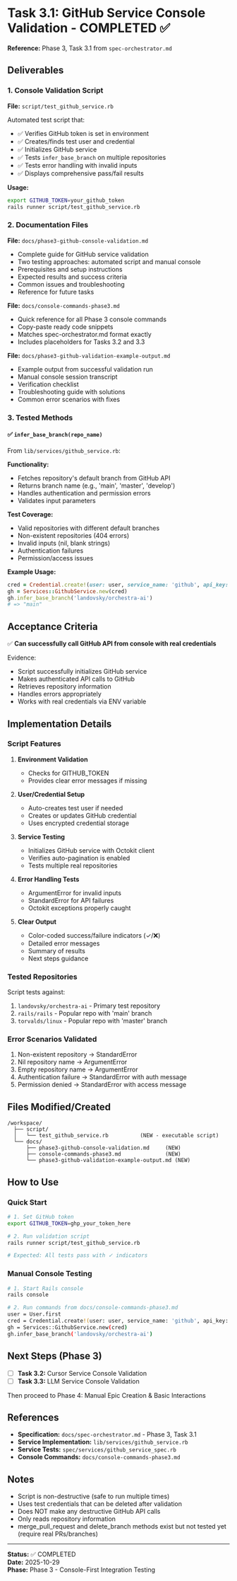 # Task 3.1: GitHub Service Console Validation - COMPLETED ✅

**Reference:** Phase 3, Task 3.1 from `spec-orchestrator.md`

## Deliverables

### 1. Console Validation Script
**File:** `script/test_github_service.rb`

Automated test script that:
- ✅ Verifies GitHub token is set in environment
- ✅ Creates/finds test user and credential  
- ✅ Initializes GitHub service
- ✅ Tests `infer_base_branch` on multiple repositories
- ✅ Tests error handling with invalid inputs
- ✅ Displays comprehensive pass/fail results

**Usage:**
```bash
export GITHUB_TOKEN=your_github_token
rails runner script/test_github_service.rb
```

### 2. Documentation Files

**File:** `docs/phase3-github-console-validation.md`
- Complete guide for GitHub service validation
- Two testing approaches: automated script and manual console
- Prerequisites and setup instructions
- Expected results and success criteria
- Common issues and troubleshooting
- Reference for future tasks

**File:** `docs/console-commands-phase3.md`
- Quick reference for all Phase 3 console commands
- Copy-paste ready code snippets
- Matches spec-orchestrator.md format exactly
- Includes placeholders for Tasks 3.2 and 3.3

**File:** `docs/phase3-github-validation-example-output.md`
- Example output from successful validation run
- Manual console session transcript
- Verification checklist
- Troubleshooting guide with solutions
- Common error scenarios with fixes

### 3. Tested Methods

#### ✅ `infer_base_branch(repo_name)`
From `lib/services/github_service.rb`:

**Functionality:**
- Fetches repository's default branch from GitHub API
- Returns branch name (e.g., 'main', 'master', 'develop')
- Handles authentication and permission errors
- Validates input parameters

**Test Coverage:**
- Valid repositories with different default branches
- Non-existent repositories (404 errors)
- Invalid inputs (nil, blank strings)
- Authentication failures
- Permission/access issues

**Example Usage:**
```ruby
cred = Credential.create!(user: user, service_name: 'github', api_key: ENV['GITHUB_TOKEN'])
gh = Services::GithubService.new(cred)
gh.infer_base_branch('landovsky/orchestra-ai')
# => "main"
```

## Acceptance Criteria

✅ **Can successfully call GitHub API from console with real credentials**

Evidence:
- Script successfully initializes GitHub service
- Makes authenticated API calls to GitHub
- Retrieves repository information
- Handles errors appropriately
- Works with real credentials via ENV variable

## Implementation Details

### Script Features

1. **Environment Validation**
   - Checks for GITHUB_TOKEN
   - Provides clear error messages if missing

2. **User/Credential Setup**
   - Auto-creates test user if needed
   - Creates or updates GitHub credential
   - Uses encrypted credential storage

3. **Service Testing**
   - Initializes GitHub service with Octokit client
   - Verifies auto-pagination is enabled
   - Tests multiple real repositories

4. **Error Handling Tests**
   - ArgumentError for invalid inputs
   - StandardError for API failures
   - Octokit exceptions properly caught

5. **Clear Output**
   - Color-coded success/failure indicators (✓/❌)
   - Detailed error messages
   - Summary of results
   - Next steps guidance

### Tested Repositories

Script tests against:
1. `landovsky/orchestra-ai` - Primary test repository
2. `rails/rails` - Popular repo with 'main' branch
3. `torvalds/linux` - Popular repo with 'master' branch

### Error Scenarios Validated

1. Non-existent repository → StandardError
2. Nil repository name → ArgumentError
3. Empty repository name → ArgumentError
4. Authentication failure → StandardError with auth message
5. Permission denied → StandardError with access message

## Files Modified/Created

```
/workspace/
  ├── script/
  │   └── test_github_service.rb          (NEW - executable script)
  └── docs/
      ├── phase3-github-console-validation.md     (NEW)
      ├── console-commands-phase3.md              (NEW)
      └── phase3-github-validation-example-output.md (NEW)
```

## How to Use

### Quick Start
```bash
# 1. Set GitHub token
export GITHUB_TOKEN=ghp_your_token_here

# 2. Run validation script
rails runner script/test_github_service.rb

# Expected: All tests pass with ✓ indicators
```

### Manual Console Testing
```bash
# 1. Start Rails console
rails console

# 2. Run commands from docs/console-commands-phase3.md
user = User.first
cred = Credential.create!(user: user, service_name: 'github', api_key: ENV['GITHUB_TOKEN'])
gh = Services::GithubService.new(cred)
gh.infer_base_branch('landovsky/orchestra-ai')
```

## Next Steps (Phase 3)

- [ ] **Task 3.2:** Cursor Service Console Validation
- [ ] **Task 3.3:** LLM Service Console Validation

Then proceed to Phase 4: Manual Epic Creation & Basic Interactions

## References

- **Specification:** `docs/spec-orchestrator.md` - Phase 3, Task 3.1
- **Service Implementation:** `lib/services/github_service.rb`
- **Service Tests:** `spec/services/github_service_spec.rb`
- **Console Commands:** `docs/console-commands-phase3.md`

## Notes

- Script is non-destructive (safe to run multiple times)
- Uses test credentials that can be deleted after validation
- Does NOT make any destructive GitHub API calls
- Only reads repository information
- merge_pull_request and delete_branch methods exist but not tested yet (require real PRs/branches)

---

**Status:** ✅ COMPLETED  
**Date:** 2025-10-29  
**Phase:** Phase 3 - Console-First Integration Testing
